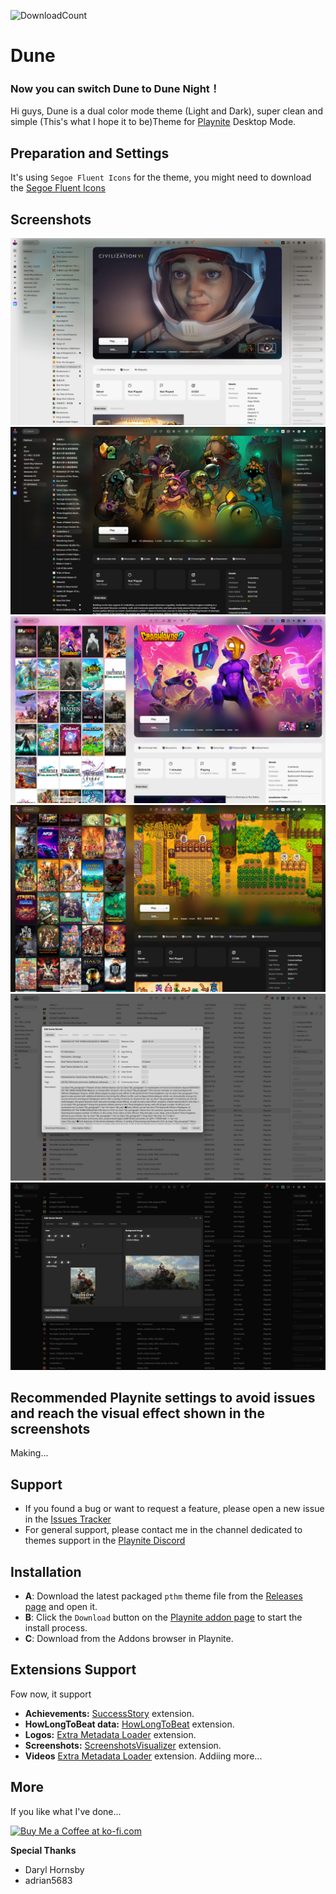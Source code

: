 ![DownloadCount](https://img.shields.io/github/downloads/sakasakiking/Dune/total.svg)

# Dune
### Now you can switch Dune to Dune Night！
Hi guys, Dune is a dual color mode theme (Light and Dark), super clean and simple (This's what I hope it to be)Theme for [Playnite](https://github.com/JosefNemec/Playnite) Desktop Mode. 

## Preparation and Settings
It's using ``Segoe Fluent Icons`` for the theme, you might need to download the [Segoe Fluent Icons](https://learn.microsoft.com/zh-cn/windows/apps/design/downloads/#fonts)

## Screenshots
![Screenshot](https://raw.githubusercontent.com/sakasakiking/Dune/refs/heads/main/Screenshots/Screenshots01.jpg)
![Screenshot](https://raw.githubusercontent.com/sakasakiking/Dune/refs/heads/main/Screenshots/Screenshots02.jpg)
![Screenshot](https://raw.githubusercontent.com/sakasakiking/Dune/refs/heads/main/Screenshots/Screenshots03.jpg)
![Screenshot](https://raw.githubusercontent.com/sakasakiking/Dune/refs/heads/main/Screenshots/Screenshots04.jpg)
![Screenshot](https://raw.githubusercontent.com/sakasakiking/Dune/refs/heads/main/Screenshots/Screenshots05.jpg)
![Screenshot](https://raw.githubusercontent.com/sakasakiking/Dune/refs/heads/main/Screenshots/Screenshots06.jpg)

## Recommended Playnite settings to avoid issues and reach the visual effect shown in the screenshots
Making...

## Support
- If you found a bug or want to request a feature, please open a new issue in the [Issues Tracker](https://github.com/sakasakiking/FusionX/issues)
- For general support, please contact me in the channel dedicated to themes support in the [Playnite Discord](https://discord.com/channels/365863063296933888/808419347105447957)

## Installation
- **A**: Download the latest packaged `pthm` theme file from the [Releases page](https://github.com/sakasakiking/Dune/releases/tag/Latest) and open it.
- **B**: Click the `Download` button on the [Playnite addon page](https://playnite.link/addons.html#Dune_267ceefe-e1d4-4817-ac57-0b4ae5b7f884) to start the install process.
- **C**: Download from the Addons browser in Playnite.

## Extensions Support
Fow now, it support
- **Achievements:** [SuccessStory](https://playnite.link/addons.html#playnite-successstory-plugin) extension.
- **HowLongToBeat data:** [HowLongToBeat](https://playnite.link/addons.html#playnite-howlongtobeat-plugin) extension.
- **Logos:** [Extra Metadata Loader](https://playnite.link/addons.html#ExtraMetadataLoader_705fdbca-e1fc-4004-b839-1d040b8b4429) extension.
- **Screenshots:** [ScreenshotsVisualizer](https://playnite.link/addons.html#playnite-screenshotsvisualizer-plugin) extension.
- **Videos** [Extra Metadata Loader](https://playnite.link/addons.html#ExtraMetadataLoader_705fdbca-e1fc-4004-b839-1d040b8b4429) extension.
Addiing more...

## More
If you like what I've done...

<a href='https://ko-fi.com/sakasaki30' target='_blank'><img height='36' style='border:0px;height:36px;' src='https://cdn.ko-fi.com/cdn/kofi1.png?v=2' border='0' alt='Buy Me a Coffee at ko-fi.com' /></a> 

**Special Thanks** 
- Daryl Hornsby
- adrian5683




